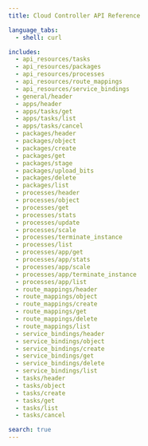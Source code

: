 ```yaml
---
title: Cloud Controller API Reference

language_tabs:
  - shell: curl

includes:
  - api_resources/tasks
  - api_resources/packages
  - api_resources/processes
  - api_resources/route_mappings
  - api_resources/service_bindings
  - general/header
  - apps/header
  - apps/tasks/get
  - apps/tasks/list
  - apps/tasks/cancel
  - packages/header
  - packages/object
  - packages/create
  - packages/get
  - packages/stage
  - packages/upload_bits
  - packages/delete
  - packages/list
  - processes/header
  - processes/object
  - processes/get
  - processes/stats
  - processes/update
  - processes/scale
  - processes/terminate_instance
  - processes/list
  - processes/app/get
  - processes/app/stats
  - processes/app/scale
  - processes/app/terminate_instance
  - processes/app/list
  - route_mappings/header
  - route_mappings/object
  - route_mappings/create
  - route_mappings/get
  - route_mappings/delete
  - route_mappings/list
  - service_bindings/header
  - service_bindings/object
  - service_bindings/create
  - service_bindings/get
  - service_bindings/delete
  - service_bindings/list
  - tasks/header
  - tasks/object
  - tasks/create
  - tasks/get
  - tasks/list
  - tasks/cancel

search: true
---
```

